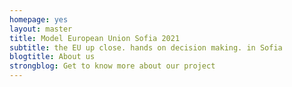 ```yaml
---
homepage: yes
layout: master
title: Model European Union Sofia 2021
subtitle: the EU up close. hands on decision making. in Sofia
blogtitle: About us
strongblog: Get to know more about our project
---
```

